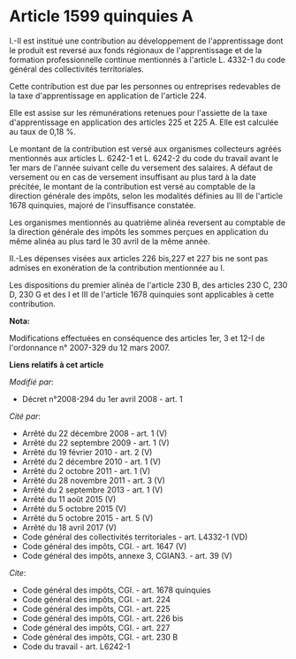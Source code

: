 # Article 1599 quinquies A

I.-Il est institué une contribution au développement de l'apprentissage dont le produit est reversé aux fonds régionaux de
l'apprentissage et de la formation professionnelle continue mentionnés à l'article L. 4332-1 du code général des
collectivités territoriales. 

Cette contribution est due par les personnes ou entreprises redevables de la taxe d'apprentissage en application de l'article
224. 

Elle est assise sur les rémunérations retenues pour l'assiette de la taxe d'apprentissage en application des articles 225 et
225 A. Elle est calculée au taux de 0,18 %. 

Le montant de la contribution est versé aux organismes collecteurs agréés mentionnés aux articles L. 6242-1 et L. 6242-2 du
code du travail avant le 1er mars de l'année suivant celle du versement des salaires. A défaut de versement ou en cas de
versement insuffisant au plus tard à la date précitée, le montant de la contribution est versé au comptable de la direction
générale des impôts, selon les modalités définies au III de l'article 1678 quinquies, majoré de l'insuffisance constatée. 

Les organismes mentionnés au quatrième alinéa reversent au comptable de la direction générale des impôts les sommes perçues
en application du même alinéa au plus tard le 30 avril de la même année. 

II.-Les dépenses visées aux articles 226 bis,227 et 227 bis ne sont pas admises en exonération de la contribution mentionnée
au I. 

Les dispositions du premier alinéa de l'article 230 B, des articles 230 C, 230 D, 230 G et des I et III de l'article 1678
quinquies sont applicables à cette contribution.

**Nota:**

Modifications effectuées en conséquence des articles 1er, 3 et 12-I de l'ordonnance n° 2007-329 du 12 mars 2007.

**Liens relatifs à cet article**

_Modifié par_:

  - Décret n°2008-294 du 1er avril 2008 - art. 1

_Cité par_:

  - Arrêté du 22 décembre 2008 - art. 1 (V)
  - Arrêté du 22 septembre 2009 - art. 1 (V)
  - Arrêté du 19 février 2010 - art. 2 (V)
  - Arrêté du 2 décembre 2010 - art. 1 (V)
  - Arrêté du 2 octobre 2011 - art. 1 (V)
  - Arrêté du 28 novembre 2011 - art. 3 (V)
  - Arrêté du 2 septembre 2013 - art. 1 (V)
  - Arrêté du 11 août 2015 (V)
  - Arrêté du 5 octobre 2015 (V)
  - Arrêté du 5 octobre 2015 - art. 5 (V)
  - Arrêté du 18 avril 2017 (V)
  - Code général des collectivités territoriales - art. L4332-1 (VD)
  - Code général des impôts, CGI. - art. 1647 (V)
  - Code général des impôts, annexe 3, CGIAN3. - art. 39 (V)

_Cite_:

  - Code général des impôts, CGI. - art. 1678 quinquies
  - Code général des impôts, CGI. - art. 224
  - Code général des impôts, CGI. - art. 225
  - Code général des impôts, CGI. - art. 226 bis
  - Code général des impôts, CGI. - art. 227
  - Code général des impôts, CGI. - art. 230 B
  - Code du travail - art. L6242-1
